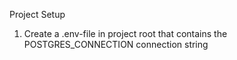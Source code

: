 Project Setup

1. Create a .env-file in project root that contains the POSTGRES_CONNECTION connection string
